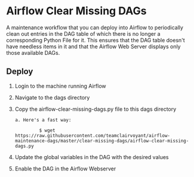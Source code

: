 # Airflow Clear Missing DAGs

A maintenance workflow that you can deploy into Airflow to periodically clean out entries in the DAG table of which there is no longer a corresponding Python File for it. This ensures that the DAG table doesn't have needless items in it and that the Airflow Web Server displays only those available DAGs.  

## Deploy

1. Login to the machine running Airflow

2. Navigate to the dags directory

3. Copy the airflow-clear-missing-dags.py file to this dags directory

       a. Here's a fast way:

                $ wget https://raw.githubusercontent.com/teamclairvoyant/airflow-maintenance-dags/master/clear-missing-dags/airflow-clear-missing-dags.py
        
4. Update the global variables in the DAG with the desired values 

5. Enable the DAG in the Airflow Webserver
